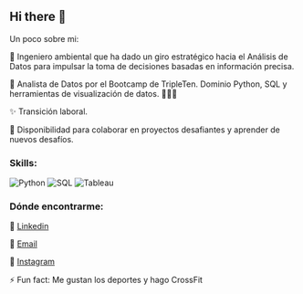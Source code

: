 ## Hi there 👋

Un poco sobre mi:

🌱 Ingeniero ambiental que ha dado un giro estratégico hacia el Análisis de Datos para impulsar la toma de decisiones basadas en información precisa.

🔭 Analista de Datos por el Bootcamp de TripleTen. Dominio Python, SQL y herramientas de visualización de datos. 👩🏻‍💻

✨ Transición laboral.

👯 Disponibilidad para colaborar en proyectos desafiantes y aprender de nuevos desafíos.

### Skills: 

![Python](https://img.shields.io/badge/Python-3776AB?style=for-the-badge&logo=python&logoColor=white)
![SQL](https://img.shields.io/badge/SQL-CC2927?style=for-the-badge&logo=database&logoColor=white)
![Tableau](https://img.shields.io/badge/Tableau-E97627?style=for-the-badge&logo=tableau&logoColor=white)

### Dónde encontrarme: 
🔗 [Linkedin](https://www.linkedin.com/in/jose-pablo-esparza/)

📧 [Email](pablo.esparza007@gmail.com)

📸 [Instagram](https://www.instagram.com/pablo_espar07/)

⚡ Fun fact: Me gustan los deportes y hago CrossFit
